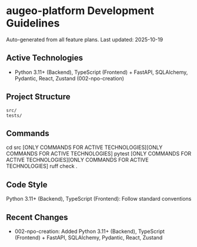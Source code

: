 # augeo-platform Development Guidelines

Auto-generated from all feature plans. Last updated: 2025-10-19

## Active Technologies
- Python 3.11+ (Backend), TypeScript (Frontend) + FastAPI, SQLAlchemy, Pydantic, React, Zustand (002-npo-creation)

## Project Structure
```
src/
tests/
```

## Commands
cd src [ONLY COMMANDS FOR ACTIVE TECHNOLOGIES][ONLY COMMANDS FOR ACTIVE TECHNOLOGIES] pytest [ONLY COMMANDS FOR ACTIVE TECHNOLOGIES][ONLY COMMANDS FOR ACTIVE TECHNOLOGIES] ruff check .

## Code Style
Python 3.11+ (Backend), TypeScript (Frontend): Follow standard conventions

## Recent Changes
- 002-npo-creation: Added Python 3.11+ (Backend), TypeScript (Frontend) + FastAPI, SQLAlchemy, Pydantic, React, Zustand

<!-- MANUAL ADDITIONS START -->
<!-- MANUAL ADDITIONS END -->